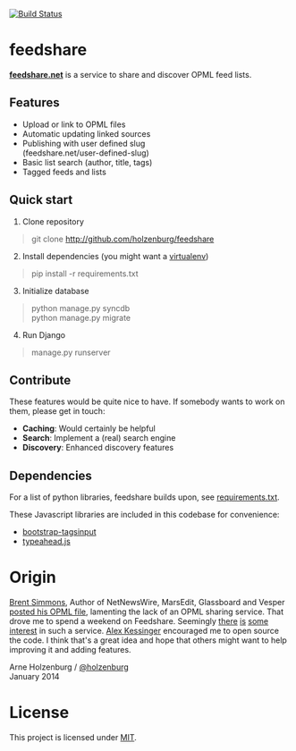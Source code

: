 [![Build Status](https://travis-ci.org/holzenburg/feedshare.png?branch=master)](https://travis-ci.org/holzenburg/feedshare)


feedshare
=========

__[feedshare.net](http://feedshare.net)__ is a service to share and discover OPML feed lists.

Features
--------

- Upload or link to OPML files
- Automatic updating linked sources
- Publishing with user defined slug  
	(feedshare.net/user-defined-slug)
- Basic list search (author, title, tags)
- Tagged feeds and lists


Quick start
-----------

1. Clone repository  
> git clone http://github.com/holzenburg/feedshare  

2. Install dependencies (you might want a [virtualenv](http://www.virtualenv.org))
> pip install -r requirements.txt  

3. Initialize database  
> python manage.py syncdb  
> python manage.py migrate  

4. Run Django  
> manage.py runserver  


Contribute
----------
These features would be quite nice to have. If somebody wants to work on them, please get in touch:

- __Caching__: Would certainly be helpful
- __Search__: Implement a (real) search engine
- __Discovery__: Enhanced discovery features


Dependencies
------------
For a list of python libraries, feedshare builds upon, see [requirements.txt](https://github.com/holzenburg/feedshare/blob/master/requirements.txt).

These Javascript libraries are included in this codebase for convenience:

- [bootstrap-tagsinput](https://github.com/timschlechter/bootstrap-tagsinput)
- [typeahead.js](http://twitter.github.io/typeahead.js/)


Origin
======
[Brent Simmons](http://inessential.com), Author of NetNewsWire, MarsEdit, Glassboard and Vesper [posted his OPML file](http://inessential.com/2014/01/04/my_feeds), lamenting the lack of an OPML sharing service. That drove me to spend a weekend on Feedshare. Seemingly [there](https://twitter.com/search?q=feedshare.net) [is](http://blog.louisgray.com/2014/01/feedshareforrssopml.html) [some](http://inessential.com/2014/01/06/feedshare_net) [interest](http://rumproarious.com/2014/01/06/feedshare-an-opml-sharing-service/) in such a service. [Alex Kessinger](http://alexkessinger.net) encouraged me to open source the code. I think that's a great idea and hope that others might want to help improving it and adding features.

Arne Holzenburg / [@holzenburg](https://twitter.com/holzenburg)  
January 2014


License
=======
This project is licensed under [MIT](https://github.com/holzenburg/feedshare/blob/master/LICENSE).


